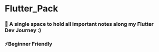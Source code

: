 # Flutter_Pack

### 🌱 A single space to hold all important notes along my Flutter Dev Journey :)
### ⚡Beginner Friendly 
